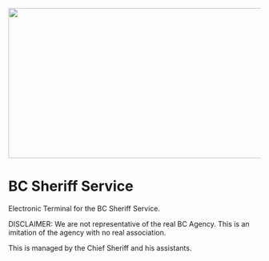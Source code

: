 <p align="center">
<img width="600" height="300" src="[https://www.bgco.ca/wp-content/uploads/sites/32/2019/07/Gov-BC.png](https://cdn.discordapp.com/attachments/1170840934129348759/1206280672642072586/7a491b1bd60fc7adf332c48c7cda5eb8_1.png?ex=65e4a9eb&is=65d234eb&hm=4356d0183ec76749136a589af210bf3cc8fc76714b4b6b41677e7bb2a4e91001&)">
</p>

# BC Sheriff Service
Electronic Terminal for the BC Sheriff Service.

DISCLAIMER: We are not representative of the real BC Agency. This is an imitation of the agency with no real association.

This is managed by the Chief Sheriff and his assistants.
